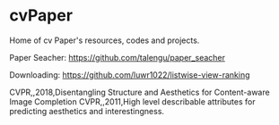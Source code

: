 # cvPaper
Home of cv Paper's resources, codes and projects.

Paper Seacher: https://github.com/talengu/paper_seacher

Downloading:
  https://github.com/luwr1022/listwise-view-ranking
  
CVPR,,2018,Disentangling Structure and Aesthetics for Content-aware Image Completion
CVPR,,2011,High level describable attributes for predicting aesthetics and interestingness.
